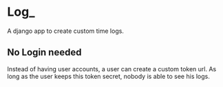 # Log_
A django app to create custom time logs. 

## No Login needed
Instead of having user accounts, a user can create a custom token url. As long as the user keeps this token secret, nobody is able to see his logs.
